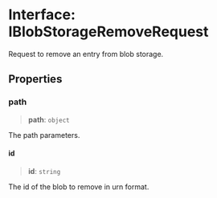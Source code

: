 # Interface: IBlobStorageRemoveRequest

Request to remove an entry from blob storage.

## Properties

### path

> **path**: `object`

The path parameters.

#### id

> **id**: `string`

The id of the blob to remove in urn format.

